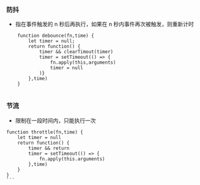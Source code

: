 ### 防抖

- 指在事件触发的 n 秒后再执行，如果在 n 秒内事件再次被触发，则重新计时

```
    function debounce(fn,time) {
        let timer = null;
        return function() {
            timer && clearTimout(timer)
            timer = setTimeout(() => {
                fn.apply(this,arguments)
                timer = null
            )}
        },time)
    }
       
```

### 节流

- 限制在一段时间内，只能执行一次

````
function throttle(fn,time) {
    let timer = null 
    return function() {
        timer && return 
        timer = setTimeout(() => {
            fn.apply(this.arguments)
        },time)
    }
}
```